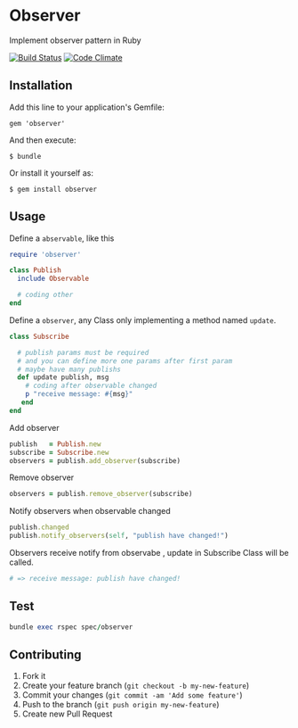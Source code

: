 # Observer

Implement observer pattern in Ruby

[![Build Status](https://travis-ci.org/simlegate/observer.png?branch=master)](https://travis-ci.org/simlegate/observer)  [![Code Climate](https://codeclimate.com/github/simlegate/observer.png)](https://codeclimate.com/github/simlegate/observer)

## Installation

Add this line to your application's Gemfile:

    gem 'observer'

And then execute:

    $ bundle

Or install it yourself as:

    $ gem install observer

## Usage

Define a `abservable`, like this
```ruby
require 'observer'

class Publish
  include Observable

  # coding other
end
```

Define a `observer`, any Class only implementing a method named `update`.

```ruby  
class Subscribe

  # publish params must be required
  # and you can define more one params after first param
  # maybe have many publishs
  def update publish, msg
    # coding after observable changed
    p "receive message: #{msg}"
   end
end
```
Add observer
```ruby
publish   = Publish.new
subscribe = Subscribe.new
observers = publish.add_observer(subscribe)
```
Remove observer
```ruby
observers = publish.remove_observer(subscribe)
```
Notify observers when observable changed
```ruby
publish.changed
publish.notify_observers(self, "publish have changed!")
```
Observers receive notify from observabe , update in Subscribe Class will be called.  
```ruby
# => receive message: publish have changed!
```

## Test

```ruby
bundle exec rspec spec/observer
```
## Contributing

1. Fork it
2. Create your feature branch (`git checkout -b my-new-feature`)
3. Commit your changes (`git commit -am 'Add some feature'`)
4. Push to the branch (`git push origin my-new-feature`)
5. Create new Pull Request
